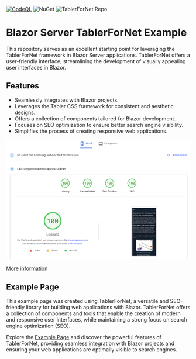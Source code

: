 [![CodeQL](https://github.com/Nix1983/BlazorServerTablerForNetExample/actions/workflows/codeql.yml/badge.svg)](https://github.com/Nix1983/BlazorServerTablerForNetExample/actions/workflows/codeql.yml)
![NuGet](https://img.shields.io/nuget/v/TablerForNet.svg)
![TablerForNet Repo](https://img.shields.io/badge/TablerForNet-Repo-brightgreen?style=flat&logo=github)


# Blazor Server TablerForNet Example

 This repository serves as an excellent starting point for leveraging the TablerForNet framework in Blazor Server applications. 
 TablerForNet offers a user-friendly interface, streamlining the development of visually appealing user interfaces in Blazor.

## Features

- Seamlessly integrates with Blazor projects.
- Leverages the Tabler CSS framework for consistent and aesthetic designs.
- Offers a collection of components tailored for Blazor development.
- Focuses on SEO optimization to ensure better search engine visibility.
- Simplifies the process of creating responsive web applications.
  
![TablerForNet SEO Example](https://github.com/Nix1983/TablerForNet/blob/master/GoogleSeo.png)

[More information](https://ghostlyInc.com/en-US/tabler-for-net-and-balzor-usage/)
  
## Example Page

This example page was created using TablerForNet, a versatile and SEO-friendly library for building web applications with Blazor. TablerForNet offers a collection of components and tools that enable the creation of modern and responsive user interfaces, while maintaining a strong focus on search engine optimization (SEO).

Explore the [Example Page](https://ghostlyInc.com) and discover the powerful features of TablerForNet, providing seamless integration with Blazor projects and ensuring your web applications are optimally visible to search engines.
